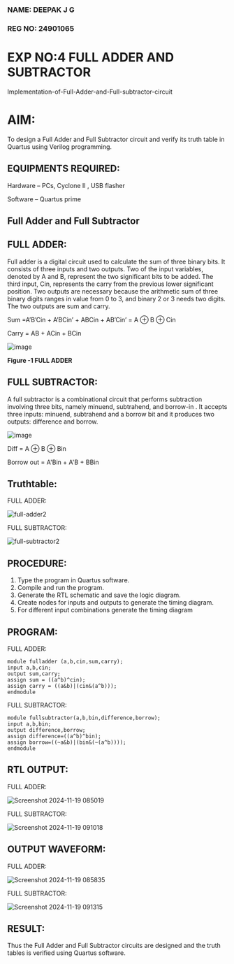 ### NAME: DEEPAK J G
### REG NO: 24901065
# EXP NO:4 FULL ADDER AND SUBTRACTOR

Implementation-of-Full-Adder-and-Full-subtractor-circuit

# AIM:

To design a Full Adder and Full Subtractor circuit and verify its truth table in Quartus using Verilog programming.

## EQUIPMENTS REQUIRED:

Hardware – PCs, Cyclone II , USB flasher

Software – Quartus prime

## Full Adder and Full Subtractor

## FULL ADDER:
Full adder is a digital circuit used to calculate the sum of three binary bits. It consists of three inputs and two outputs. Two of the input variables, denoted by A and B, represent the two significant bits to be added. The third input, Cin, represents the carry from the previous lower significant position. Two outputs are necessary because the arithmetic sum of three binary digits ranges in value from 0 to 3, and binary 2 or 3 needs two digits. The two outputs are sum and carry.

Sum =A’B’Cin + A’BCin’ + ABCin + AB’Cin’ = A ⊕ B ⊕ Cin 

Carry = AB + ACin + BCin

![image](https://github.com/naavaneetha/FULL_ADDER_SUBTRACTOR/assets/154305477/0f30ba51-5ffb-4198-845f-18e054f675e7)

**Figure -1 FULL ADDER**

## FULL SUBTRACTOR:

A full subtractor is a combinational circuit that performs subtraction involving three bits, namely minuend, subtrahend, and borrow-in . It accepts three inputs: minuend, subtrahend and a borrow bit and it produces two outputs: difference and borrow.

![image](https://github.com/naavaneetha/FULL_ADDER_SUBTRACTOR/assets/154305477/02b24f51-ab51-4304-9ad6-7b81ffc1ead5)

Diff = A ⊕ B ⊕ Bin 

Borrow out = A'Bin + A'B + BBin

## Truthtable:
FULL ADDER:


![full-adder2](https://github.com/user-attachments/assets/b89c130b-0d10-4c30-8194-d7cd8f5adda7)

FULL SUBTRACTOR:

![full-subtractor2](https://github.com/user-attachments/assets/31efd26a-5553-4798-a5fc-7f6e520987e4)

## PROCEDURE:
 1. Type the program in Quartus software.
 2. Compile and run the program.
 3. Generate the RTL schematic and save the logic diagram.
 4. Create nodes for inputs and outputs to generate the timing diagram.
 5. For different input combinations generate the timing diagram

## PROGRAM:


FULL ADDER:
~~~
module fulladder (a,b,cin,sum,carry);
input a,b,cin;
output sum,carry;
assign sum = ((a^b)^cin);
assign carry = ((a&b)|(cin&(a^b)));
endmodule
~~~

FULL SUBTRACTOR:
~~~
module fullsubtractor(a,b,bin,difference,borrow);
input a,b,bin;
output difference,borrow;
assign difference=((a^b)^bin);
assign borrow=((~a&b)|(bin&(~(a^b))));
endmodule
~~~

## RTL OUTPUT:

FULL ADDER:

![Screenshot 2024-11-19 085019](https://github.com/user-attachments/assets/1d4b0fbb-f9a6-4074-ac7c-565ea2557b8b)

FULL SUBTRACTOR:

![Screenshot 2024-11-19 091018](https://github.com/user-attachments/assets/952ff071-ff77-4afd-9cc7-faa0ec9482ad)


## OUTPUT WAVEFORM:
FULL ADDER:

![Screenshot 2024-11-19 085835](https://github.com/user-attachments/assets/a2daf309-f3a4-44ef-9080-5fab58b55441)

FULL SUBTRACTOR:

![Screenshot 2024-11-19 091315](https://github.com/user-attachments/assets/a60e0f8c-d1a8-4535-b779-b3d1ac83ed31)



## RESULT:

Thus the Full Adder and Full Subtractor circuits are designed and the truth tables is verified using Quartus software.



